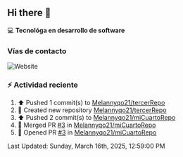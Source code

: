 ## Hi there 👋

:computer: **Tecnológa en desarrollo de software**
>

### Vías de contacto

<!--![Website](https://github.com/Melannyqo21-up-green?style=for-the-badge)-->
![Website](https://img.shields.io/badge/github.com/Melannyqo21-up-green?style=for-the-badge)


### :zap: Actividad reciente
<!--RECENT_ACTIVITY:start-->
1. ⬆️ Pushed 1 commit(s) to [Melannyqo21/tercerRepo](https://github.com/Melannyqo21/tercerRepo)<br>
2. 📔 Created new repository [Melannyqo21/tercerRepo](https://github.com/Melannyqo21/tercerRepo)<br>
3. ⬆️ Pushed 2 commit(s) to [Melannyqo21/miCuartoRepo](https://github.com/Melannyqo21/miCuartoRepo)<br>
4. 🎉 Merged PR [#3](https://github.com/Melannyqo21/miCuartoRepo/pull/3) in [Melannyqo21/miCuartoRepo](https://github.com/Melannyqo21/miCuartoRepo)<br>
5. 💪 Opened PR [#3](https://github.com/Melannyqo21/miCuartoRepo/pull/3) in [Melannyqo21/miCuartoRepo](https://github.com/Melannyqo21/miCuartoRepo)<br>
<!--RECENT_ACTIVITY:end-->
<!--RECENT_ACTIVITY:last_update-->
Last Updated: Sunday, March 16th, 2025, 12:59:00 PM
<!--RECENT_ACTIVITY:last_update_end-->


<!--
**Melannyqo21/Melannyqo21** is a ✨ _special_ ✨ repository because its `README.md` (this file) appears on your GitHub profile.

Here are some ideas to get you started:

- 🔭 I’m currently working on ...
- 🌱 I’m currently learning ...
- 👯 I’m looking to collaborate on ...
- 🤔 I’m looking for help with ...
- 💬 Ask me about ...
- 📫 How to reach me: ...
- 😄 Pronouns: ...
- ⚡ Fun fact: ...
-->

